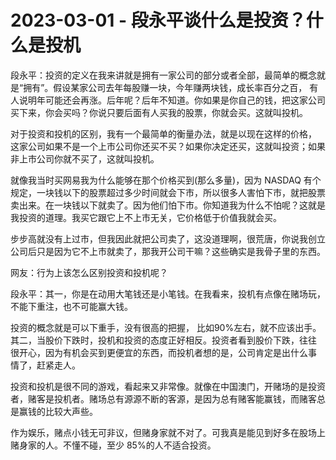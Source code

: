 # 2023-03-01 - 段永平谈什么是投资？什么是投机

段永平：投资的定义在我来讲就是拥有一家公司的部分或者全部，最简单的概念就是“拥有”。假设某家公司去年每股赚一块，今年赚两块钱，成长率百分之百，
有人说明年可能还会再涨。后年呢？后年不知道。你如果是你自己的钱，把这家公司买下来，你会买吗？你说只要后面有人买我的股票，你就会买。这就叫投机。

对于投资和投机的区别，我有一个最简单的衡量办法，就是以现在这样的价格，
这家公司如果不是一个上市公司你还买不买？如果你决定还买，这就叫投资；如果非上市公司你就不买了，这就叫投机。

就像我当时买网易我为什么能够在那个价格买到(那么多量)，因为 NASDAQ 有个规定，一块钱以下的股票超过多少时间就会下市，所以很多人害怕下市，就把股票卖出来。在一块钱以下就卖了。因为他们怕下市。你知道我为什么不怕呢？这就是我投资的道理。我买它跟它上不上市无关，它价格低于价值我就会买。

步步高就没有上过市，但我因此就把公司卖了，这没道理啊，很荒唐，你说我创立公司后只是因为它不上市就卖了，那我开公司干嘛？这些确实是我骨子里的东西。

网友：行为上该怎么区别投资和投机呢？

段永平：其一，你是在动用大笔钱还是小笔钱。在我看来，投机有点像在赌场玩，
不能下重注，也不可能赢大钱。

投资的概念就是可以下重手，没有很高的把握，
比如90%左右，就不应该出手。其二，当股价下跌时，投机和投资的态度正好相反。投资者看到股价下跌，往往
很开心，因为有机会买到更便宜的东西，而投机者想的是，公司肯定是出什么事
情了，赶紧走人。

投资和投机是很不同的游戏，看起来又非常像。就像在中国澳门，开赌场的是投资者，赌客是投机者。赌场总有源源不断的客源，是因为总有赌客能赢钱，而赌客总是赢钱的比较大声些。

作为娱乐，赌点小钱无可非议，但赌身家就不对了。可我真是能见到好多在股场上赌身家的人。不懂不碰，至少 85%的人不适合投资。